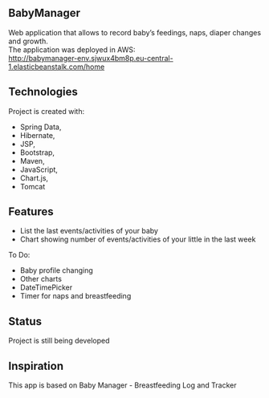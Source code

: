 ## BabyManager
Web application that allows to record baby’s feedings, naps, diaper changes and growth.<br/>
The application was deployed in AWS:<br/>
http://babymanager-env.sjwux4bm8p.eu-central-1.elasticbeanstalk.com/home

## Technologies
Project is created with:
* Spring Data, 
* Hibernate, 
* JSP, 
* Bootstrap, 
* Maven, 
* JavaScript, 
* Chart.js, 
* Tomcat

## Features
* List the last events/activities of your baby
* Chart showing number of events/activities of your little in the last week

To Do:
* Baby profile changing
* Other charts
* DateTimePicker
* Timer for naps and breastfeeding

## Status
Project is still being developed

## Inspiration
This app is based on Baby Manager - Breastfeeding Log and Tracker
